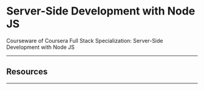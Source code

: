 # Server-Side Development with Node JS

Courseware of Coursera Full Stack Specialization: Server-Side Development with Node JS

---

## Resources

---

